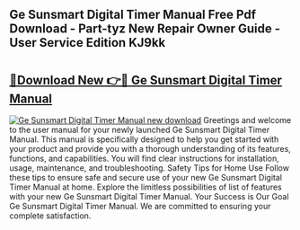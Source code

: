 ## Ge Sunsmart Digital Timer Manual Free Pdf Download - Part-tyz New Repair Owner Guide - User Service Edition KJ9kk

# <h2><a href="http://bc16970.oget.top/?id=Ge+Sunsmart+Digital+Timer+Manual">🔗Download New 👉🔴 Ge Sunsmart Digital Timer Manual</a></h2>

[![Ge Sunsmart Digital Timer Manual new download](https://i.imgur.com/5g1atiW.png)](http://bc16970.oget.top/?id=Ge+Sunsmart+Digital+Timer+Manual)
Greetings and welcome to the user manual for your newly launched Ge Sunsmart Digital Timer Manual. This manual is specifically designed to help you get started with your product and provide you with a thorough understanding of its features, functions, and capabilities. You will find clear instructions for installation, usage, maintenance, and troubleshooting. Safety Tips for Home Use Follow these tips to ensure safe and secure use of your new Ge Sunsmart Digital Timer Manual at home. Explore the limitless possibilities of list of features with your new Ge Sunsmart Digital Timer Manual. Your Success is Our Goal Ge Sunsmart Digital Timer Manual. We are committed to ensuring your complete satisfaction.
